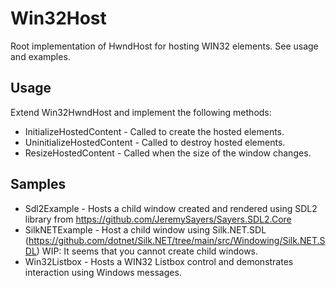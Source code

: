 # Win32Host
Root implementation of HwndHost for hosting WIN32 elements. See usage and examples.

## Usage

Extend Win32HwndHost and implement the following methods:
* InitializeHostedContent - Called to create the hosted elements.
* UninitializeHostedContent - Called to destroy hosted elements.
* ResizeHostedContent - Called when the size of the window changes.

## Samples

* Sdl2Example - Hosts a child window created and rendered using SDL2 library from https://github.com/JeremySayers/Sayers.SDL2.Core
* SilkNETExample - Host a child window using Silk.NET.SDL (https://github.com/dotnet/Silk.NET/tree/main/src/Windowing/Silk.NET.SDL)
  WIP: It seems that you cannot create child windows.
* Win32Listbox - Hosts a WIN32 Listbox control and demonstrates interaction using Windows messages.
 